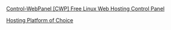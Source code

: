 
[Control-WebPanel [CWP] Free Linux Web Hosting Control Panel](https://control-webpanel.com/)

[Hosting Platform of Choice](https://www.cpanel.net/)
